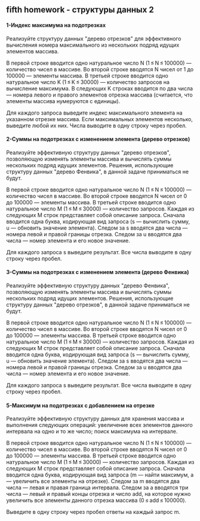 ## fifth homework - структуры данных 2

#### 1-Индекс максимума на подотрезках
 Реализуйте структуру данных "дерево отрезков" для эффективного вычисления номера максимального из нескольких подряд идущих элементов массива.

В первой строке вводится одно натуральное число N (1 ≤ N ≤ 100000) — количество чисел в массиве.
Во второй строке вводятся N чисел от 1 до 100000 — элементы массива.
В третьей строке вводится одно натуральное число K (1 ≤ K ≤ 30000) — количество запросов на вычисление максимума.
В следующих K строках вводится по два числа — номера левого и правого элементов отрезка массива (считается, что элементы массива нумеруются с единицы).

Для каждого запроса выведите индекс максимального элемента на указанном отрезке массива. Если максимальных элементов несколько, выведите любой их них.
Числа выводите в одну строку через пробел. 

#### 2-Суммы на подотрезках с изменением элемента (дерево отрезков)
Реализуйте эффективную структуру данных "дерево отрезков", позволяющую изменять элементы массива и вычислять суммы нескольких подряд идущих элементов. Решения, использующие структуру данных "дерево Фенвика", в данной задаче приниматься не будут.

В первой строке вводится одно натуральное число N (1 ≤ N ≤ 100000) — количество чисел в массиве.
Во второй строке вводятся N чисел от 0 до 100000 — элементы массива.
В третьей строке вводится одно натуральное число M (1 ≤ M ≤ 30000) — количество запросов.
Каждая из следующих M строк представляет собой описание запроса. Сначала вводится одна буква, кодирующая вид запроса (s — вычислить сумму, u — обновить значение элемента).
Следом за s вводятся два числа — номера левой и правой границы отрезка.
Следом за u вводятся два числа — номер элемента и его новое значение.

Для каждого запроса s выведите результат. Все числа выводите в одну строку через пробел.

#### 3-Суммы на подотрезках с изменением элемента (дерево Фенвика)
Реализуйте эффективную структуру данных "дерево Фенвика", позволяющую изменять элементы массива и вычислять суммы нескольких подряд идущих элементов. Решения, использующие структуру данных "дерево отрезков", в данной задаче приниматься не будут.

В первой строке вводится одно натуральное число N (1 ≤ N ≤ 100000) — количество чисел в массиве.
Во второй строке вводятся N чисел от 0 до 100000 — элементы массива.
В третьей строке вводится одно натуральное число M (1 ≤ M ≤ 30000) — количество запросов.
Каждая из следующих M строк представляет собой описание запроса. Сначала вводится одна буква, кодирующая вид запроса (s — вычислить сумму, u — обновить значение элемента).
Следом за s вводятся два числа — номера левой и правой границы отрезка.
Следом за u вводятся два числа — номер элемента и его новое значение.

Для каждого запроса s выведите результат. Все числа выводите в одну строку через пробел. 

#### 5-Максимум на подотрезках с добавлением на отрезке
Реализуйте эффективную структуру данных для хранения массива и выполнения следующих операций: увеличение всех элементов данного интервала на одно и то же число; поиск максимума на интервале.

В первой строке вводится одно натуральное число N (1 ≤ N ≤ 100000) — количество чисел в массиве.
Во второй строке вводятся N чисел от 0 до 100000 — элементы массива.
В третьей строке вводится одно натуральное число M (1 ≤ M ≤ 30000) — количество запросов.
Каждая из следующих M строк представляет собой описание запроса. Сначала вводится одна буква, кодирующая вид запроса (m — найти максимум, a — увеличить все элементы на отрезке).
Следом за m вводятся два числа — левая и правая граница интервала.
Следом за a вводятся три числа — левый и правый концы отрезка и число add, на которое нужно увеличить все элементы данного отрезка массива (0 ≤ add ≤ 100000).

Выведите в одну строку через пробел ответы на каждый запрос m. 
